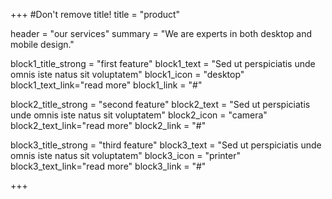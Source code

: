 +++
#Don't remove title!
title = "product"

header = "our services"
summary = "We are experts in both desktop and mobile design."

block1_title_strong = "first feature"
block1_text = "Sed ut perspiciatis unde omnis iste natus sit voluptatem"
block1_icon = "desktop"
block1_text_link="read more"
block1_link = "#"


block2_title_strong = "second feature"
block2_text = "Sed ut perspiciatis unde omnis iste natus sit voluptatem"
block2_icon = "camera"
block2_text_link="read more"
block2_link = "#"


block3_title_strong = "third feature"
block3_text = "Sed ut perspiciatis unde omnis iste natus sit voluptatem"
block3_icon = "printer"
block3_text_link="read more"
block3_link = "#"





+++